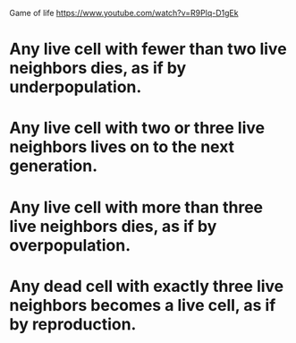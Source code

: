 Game of life
https://www.youtube.com/watch?v=R9Plq-D1gEk


# Any live cell with fewer than two live neighbors dies, as if by underpopulation.
# Any live cell with two or three live neighbors lives on to the next generation.
# Any live cell with more than three live neighbors dies, as if by overpopulation.
# Any dead cell with exactly three live neighbors becomes a live cell, as if by reproduction.
